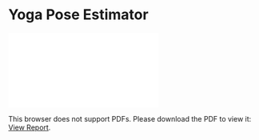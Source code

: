 # Yoga Pose Estimator

<object data="B06-Report.pdf" type="application/pdf" width="700px" height="700px">
    <embed src="B06-Report.pdf">
        <p>This browser does not support PDFs. Please download the PDF to view it: <a href="B06-Report.pdf">View Report</a>.</p>
    </embed>
</object>
